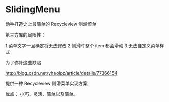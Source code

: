 # SlidingMenu
动手打造史上最简单的 Recycleview 侧滑菜单

第三方库的局限性：

 1.菜单文字一旦确定将无法修改
 2.侧滑时整个 item 都会滑动
 3.无法自定义菜单样式
 
为了弥补这些缺陷
 
  http://blog.csdn.net/yhaolpz/article/details/77366154

提供一种 Recycleview 侧滑菜单实现方案

优点： 小巧、灵活、简单以及简单。




